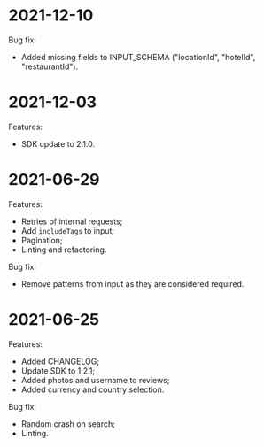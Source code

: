 # 2021-12-10

Bug fix:
*  Added missing fields to INPUT_SCHEMA ("locationId", "hotelId", "restaurantId").

# 2021-12-03

Features:
* SDK update to 2.1.0.

# 2021-06-29

Features:
* Retries of internal requests;
* Add `includeTags` to input;
* Pagination;
* Linting and refactoring.

Bug fix:
* Remove patterns from input as they are considered required.

# 2021-06-25

Features:
* Added CHANGELOG;
* Update SDK to 1.2.1;
* Added photos and username to reviews;
* Added currency and country selection.

Bug fix:
* Random crash on search;
* Linting.
